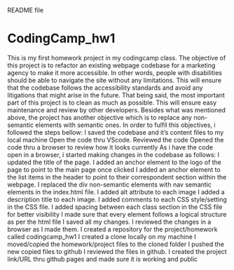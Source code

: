 README file
# CodingCamp_hw1
This is my first homework project in my codingcamp class.
The objective of this project is to refactor an existing webpage codebase for a marketing agency to make it more accessible.
In other words, people with disabilities should be able to navigate the site without any limitations.
This will ensure that the codebase follows the accessibility standards and avoid any litigations that might arise in the future.
That being said, the most important part of this project is to clean as much as possible. This will ensure easy maintenance and review by other developers.
Besides what was mentioned above, the project has another objective which is to replace any non-semantic elements with semantic ones.
In order to fulfil this objectives, i followed the steps bellow:
I saved the codebase and it’s content files to my local machine
Open the code thru VScode. 
Reviewed the code
Opened the code thru a browser to review how it looks currently 
As i have the code open in a browser, i started making changes in the codebase as follows:
I updated the title of the page. 
I added an anchor element to the logo of the page to point to the main page once clicked 
I added an anchor element to the list items in the header to point to their correspondent section within the webpage. 
I replaced the div non-semantic elements with nav semantic elements in the index.html file.
I added alt attribute to each image
I added a description title to each image. 
I added comments to each CSS style/setting in the CSS file. 
I added spacing between each class section in the CSS file for better visibility
I made sure that every element follows a logical structure as per the html file
I saved all my changes. 
I reviewed the changes in a browser as I made them. 
I created a repository for the project/homework called codingcamp_hw1
I created a clone locally on my machine
I moved/copied the homework/project files to the cloned folder
I pushed the new copied files to github
I reviewed the files in github. 
I created the project link/URL thru github pages and made sure it is working and public 
 
 
 
 
 

